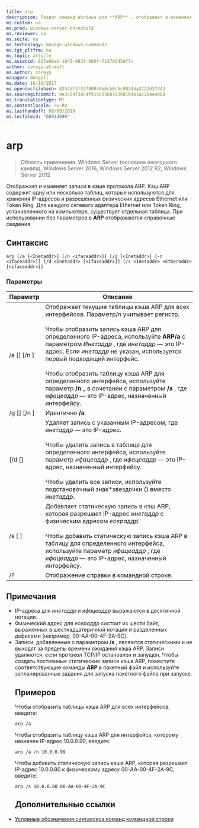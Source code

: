 ```yaml
---
title: arp
description: Раздел команд Windows для **ARP** . отображает и изменяет записи в кэше ARP, который используется для хранения IP-адресов и их разрешенных физических адресов.
ms.custom: na
ms.prod: windows-server-threshold
ms.reviewer: na
ms.suite: na
ms.technology: manage-windows-commands
ms.tgt_pltfrm: na
ms.topic: article
ms.assetid: 827e96eb-1945-483f-980f-714703456f7c
author: coreyp-at-msft
ms.author: coreyp
manager: dongill
ms.date: 10/16/2017
ms.openlocfilehash: 8354df3f52790840e0cb0c5c9834da2722d27d43
ms.sourcegitcommit: 0e3c2473a54f915d35687d30d1b4b1ac2bae4068
ms.translationtype: MT
ms.contentlocale: ru-RU
ms.lasthandoff: 08/09/2019
ms.locfileid: "68914696"
---
```

# <a name="arp"></a>arp

>Область применения. Windows Server (половина ежегодного канала), Windows Server 2016, Windows Server 2012 R2, Windows Server 2012

Отображает и изменяет записи в кэше протокола ARP. Кэш ARP содержит одну или несколько таблиц, которые используются для хранения IP-адресов и разрешенных физических адресов Ethernet или Token Ring. Для каждого сетевого адаптера Ethernet или Token Ring, установленного на компьютере, существует отдельная таблица. При использовании без параметров в **ARP** отображаются справочные сведения.
## <a name="syntax"></a>Синтаксис
```
arp [/a [<Inetaddr>] [/n <ifaceaddr>]] [/g [<Inetaddr>] [-n <ifaceaddr>]] [/d <Inetaddr> [<ifaceaddr>]] [/s <Inetaddr> <Etheraddr> [<ifaceaddr>]]
```
### <a name="parameters"></a>Параметры

|                Параметр                |                                                                                                                                                                                                                                                               Описание                                                                                                                                                                                                                                                               |
|-----------------------------------------|-----------------------------------------------------------------------------------------------------------------------------------------------------------------------------------------------------------------------------------------------------------------------------------------------------------------------------------------------------------------------------------------------------------------------------------------------------------------------------------------------------------------------------------------|
|    /a [<Inetaddr>] [/n <ifaceaddr>]     | Отображает текущие таблицы кэша ARP для всех интерфейсов. Параметр/n учитывает регистр.<br /><br />Чтобы отобразить запись кэша ARP для определенного IP-адреса, используйте **ARP/a** с параметром *Инетаддр* , где *инетаддр* — это IP-адрес. Если *инетаддр* не указан, используется первый подходящий интерфейс.<br /><br />Чтобы отобразить таблицу кэша ARP для определенного интерфейса, используйте параметр **/n** _ в сочетании с параметром **/a** , где *ифацеаддр* — это IP-адрес, назначенный интерфейсу. |
|    /g [<Inetaddr>] [/n <ifaceaddr>]     |                                                                                                                                                                                                                                                          Идентично **/a**.                                                                                                                                                                                                                                                           |
|      [/d <Inetaddr> [<ifaceaddr>]       |                                                                                           Удаляет запись с указанным IP-адресом, где *инетаддр* — это IP-адрес.<br /><br />Чтобы удалить запись в таблице для определенного интерфейса, используйте параметр *ифацеаддр* , где *ифацеаддр* — это IP-адрес, назначенный интерфейсу.<br /><br />Чтобы удалить все записи, используйте подстановочный знак\*звездочки () вместо *инетаддр*.                                                                                           |
| /s <Inetaddr> [<Etheraddr> ]<ifaceaddr> |                                                                                                                     Добавляет статическую запись в кэш ARP, которая разрешает IP-адрес *инетаддр* с физическим адресом *есераддр*.<br /><br />Чтобы добавить статическую запись кэша ARP в таблицу для определенного интерфейса, используйте параметр *ифацеаддр* , где *ифацеаддр* — это IP-адрес, назначенный интерфейсу.                                                                                                                     |
|                   /?                    |                                                                                                                                                                                                                                                  Отображение справки в командной строке.                                                                                                                                                                                                                                                   |

## <a name="remarks"></a>Примечания
- IP-адреса для *инетаддр* и *ифацеаддр* выражаются в десятичной нотации.
- Физический адрес для *есераддр* состоит из шести байт, выраженных в шестнадцатеричной нотации и разделенных дефисами (например, 00-AA-00-4F-2A-9C).
- Записи, добавленные с параметром **/s** , являются статическими и не выходят за пределы времени ожидания кэша ARP. Записи удаляются, если протокол TCP/IP остановлен и запущен. Чтобы создать постоянные статические записи кэша ARP, поместите соответствующие команды **ARP** в пакетный файл и используйте запланированные задания для запуска пакетного файла при запуске.
  ## <a name="BKMK_Examples"></a>Примеров
  Чтобы отобразить таблицы кэша ARP для всех интерфейсов, введите:
  ```
  arp /a
  ```
  Чтобы отобразить таблицу кэша ARP для интерфейса, которому назначен IP-адрес 10.0.0.99, введите:
  ```
  arp /a /n 10.0.0.99
  ```
  Чтобы добавить статическую запись кэша ARP, которая разрешает IP-адрес 10.0.0.80 к физическому адресу 00-AA-00-4F-2A-9C, введите:
  ```
  arp /s 10.0.0.80 00-AA-00-4F-2A-9C 
  ```
  ## <a name="additional-references"></a>Дополнительные ссылки
- [Условные обозначения синтаксиса команд командной строки](command-line-syntax-key.md)
